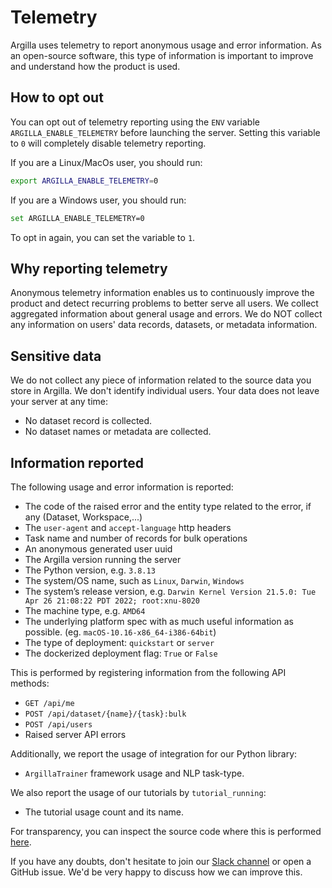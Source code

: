 # Telemetry
Argilla uses telemetry to report anonymous usage and error information. As an open-source software, this type of information is important to improve and understand how the product is used.

## How to opt out
You can opt out of telemetry reporting using the `ENV` variable `ARGILLA_ENABLE_TELEMETRY` before launching the server. Setting this variable to `0` will completely disable telemetry reporting.

If you are a Linux/MacOs user, you should run:

```bash
export ARGILLA_ENABLE_TELEMETRY=0
```

If you are a Windows user, you should run:

```bash
set ARGILLA_ENABLE_TELEMETRY=0
```

To opt in again, you can set the variable to `1`.

## Why reporting telemetry
Anonymous telemetry information enables us to continuously improve the product and detect recurring problems to better serve all users. We collect aggregated information about general usage and errors. We do NOT collect any information on users' data records, datasets, or metadata information.

## Sensitive data
We do not collect any piece of information related to the source data you store in Argilla. We don't identify individual users. Your data does not leave your server at any time:

* No dataset record is collected.
* No dataset names or metadata are collected.

## Information reported
The following usage and error information is reported:

* The code of the raised error and the entity type related to the error, if any (Dataset, Workspace,...)
* The `user-agent` and `accept-language` http headers
* Task name and number of records for bulk operations
* An anonymous generated user uuid
* The Argilla version running the server
* The Python version, e.g. `3.8.13`
* The system/OS name, such as `Linux`, `Darwin`, `Windows`
* The system’s release version, e.g. `Darwin Kernel Version 21.5.0: Tue Apr 26 21:08:22 PDT 2022; root:xnu-8020`
* The machine type, e.g. `AMD64`
* The underlying platform spec with as much useful information as possible. (eg. `macOS-10.16-x86_64-i386-64bit`)
* The type of deployment: `quickstart` or `server`
* The dockerized deployment flag: `True` or `False`

This is performed by registering information from the following API methods:

* `GET /api/me`
* `POST /api/dataset/{name}/{task}:bulk`
* `POST /api/users`
* Raised server API errors

Additionally, we report the usage of integration for our Python library:

* `ArgillaTrainer` framework usage and NLP task-type.

We also report the usage of our tutorials by `tutorial_running`:

* The tutorial usage count and its name.

For transparency, you can inspect the source code where this is performed [here](https://github.com/argilla-io/argilla/blob/main/src/argilla/utils/telemetry.py).

If you have any doubts, don't hesitate to join our [Slack channel](https://join.slack.com/t/rubrixworkspace/shared_invite/zt-whigkyjn-a3IUJLD7gDbTZ0rKlvcJ5g) or open a GitHub issue. We'd be very happy to discuss how we can improve this.
